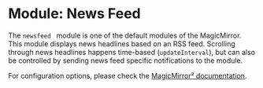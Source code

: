 # Module: News Feed
The `newsfeed ` module is one of the default modules of the MagicMirror.
This module displays news headlines based on an RSS feed. Scrolling through news headlines happens time-based (````updateInterval````), but can also be controlled by sending news feed specific notifications to the module.

For configuration options, please check the [MagicMirror² documentation](https://docs.magicmirror.builders/modules/newsfeed.html).